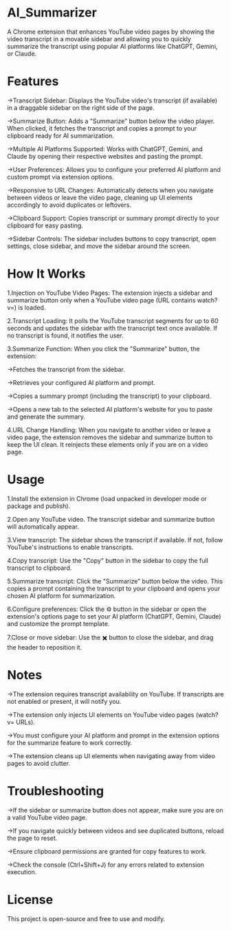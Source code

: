 # AI_Summarizer
A Chrome extension that enhances YouTube video pages by showing the video transcript in a movable sidebar and allowing you to quickly summarize the transcript using popular AI platforms like ChatGPT, Gemini, or Claude.

# Features
->Transcript Sidebar: Displays the YouTube video's transcript (if available) in a draggable sidebar on the right side of the page.

->Summarize Button: Adds a "Summarize" button below the video player. When clicked, it fetches the transcript and copies a prompt to your clipboard ready for AI summarization.

->Multiple AI Platforms Supported: Works with ChatGPT, Gemini, and Claude by opening their respective websites and pasting the prompt.

->User Preferences: Allows you to configure your preferred AI platform and custom prompt via extension options.

->Responsive to URL Changes: Automatically detects when you navigate between videos or leave the video page, cleaning up UI elements accordingly to avoid duplicates or leftovers.

->Clipboard Support: Copies transcript or summary prompt directly to your clipboard for easy pasting.

->Sidebar Controls: The sidebar includes buttons to copy transcript, open settings, close sidebar, and move the sidebar around the screen.

# How It Works
1.Injection on YouTube Video Pages:
The extension injects a sidebar and summarize button only when a YouTube video page (URL contains watch?v=) is loaded.

2.Transcript Loading:
It polls the YouTube transcript segments for up to 60 seconds and updates the sidebar with the transcript text once available. If no transcript is found, it notifies the user.

3.Summarize Function:
When you click the "Summarize" button, the extension:

->Fetches the transcript from the sidebar.

->Retrieves your configured AI platform and prompt.

->Copies a summary prompt (including the transcript) to your clipboard.

->Opens a new tab to the selected AI platform's website for you to paste and generate the summary.

4.URL Change Handling:
When you navigate to another video or leave a video page, the extension removes the sidebar and summarize button to keep the UI clean. It reinjects these elements only if you are on a video page.

# Usage
1.Install the extension in Chrome (load unpacked in developer mode or package and publish).

2.Open any YouTube video.
The transcript sidebar and summarize button will automatically appear.

3.View transcript:
The sidebar shows the transcript if available. If not, follow YouTube's instructions to enable transcripts.

4.Copy transcript:
Use the "Copy" button in the sidebar to copy the full transcript to clipboard.

5.Summarize transcript:
Click the "Summarize" button below the video. This copies a prompt containing the transcript to your clipboard and opens your chosen AI platform for summarization.

6.Configure preferences:
Click the ⚙️ button in the sidebar or open the extension's options page to set your AI platform (ChatGPT, Gemini, Claude) and customize the prompt template.

7.Close or move sidebar:
Use the ✖️ button to close the sidebar, and drag the header to reposition it.

# Notes
->The extension requires transcript availability on YouTube. If transcripts are not enabled or present, it will notify you.

->The extension only injects UI elements on YouTube video pages (watch?v= URLs).

->You must configure your AI platform and prompt in the extension options for the summarize feature to work correctly.

->The extension cleans up UI elements when navigating away from video pages to avoid clutter.

# Troubleshooting
->If the sidebar or summarize button does not appear, make sure you are on a valid YouTube video page.

->If you navigate quickly between videos and see duplicated buttons, reload the page to reset.

->Ensure clipboard permissions are granted for copy features to work.

->Check the console (Ctrl+Shift+J) for any errors related to extension execution.

# License
This project is open-source and free to use and modify.
